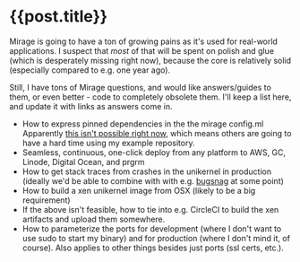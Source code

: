 {{post.title}}
===

Mirage is going to have a ton of growing pains as it's used for real-world applications. I suspect that *most* of that will be spent on polish and glue (which is desperately missing right now), because the core is relatively solid (especially compared to e.g. one year ago).

Still, I have tons of Mirage questions, and would like answers/guides to them, or even better - code to completely obsolete them. I'll keep a list here, and update it with links as answers come in.

 * How to express pinned dependencies in the the mirage config.ml Apparently [this isn't possible right now](http://lists.xenproject.org/archives/html/mirageos-devel/2016-02/msg00080.html), which means others are going to have a hard time using my example repository.
 * Seamless, continuous, one-click deploy from any platform to AWS, GC, Linode, Digital Ocean, and prgrm
 * How to get stack traces from crashes in the unikernel in production (ideally we'd be able to combine with with e.g. [bugsnag](https://bugsnag.com/) at some point)
 * How to build a xen unikernel image from OSX (likely to be a big requirement)
 * If the above isn't feasible, how to tie into e.g. CircleCI to build the xen artifacts and upload them somewhere.
 * How to parameterize the ports for development (where I don't want to use sudo to start my binary) and for production (where I don't mind it, of course). Also applies to other things besides just ports (ssl certs, etc.).
